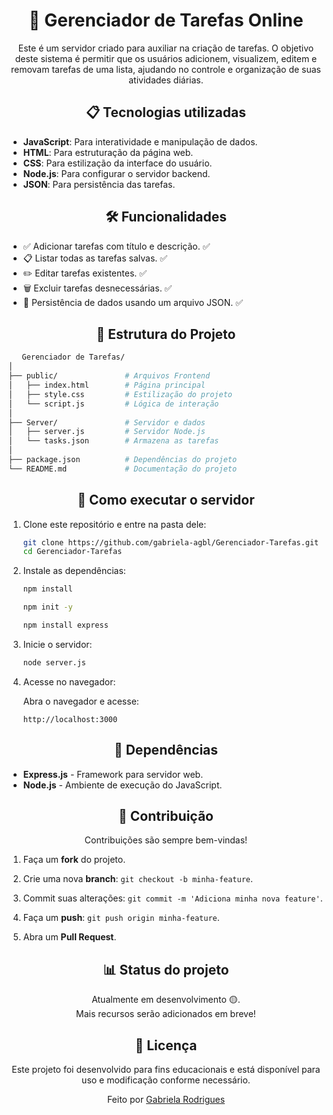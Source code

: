 <div align="center">
<h1>📑 Gerenciador de Tarefas Online</h1>

Este é um servidor criado para auxiliar na criação de tarefas. O objetivo deste sistema é permitir que os usuários adicionem, visualizem, editem e removam tarefas de uma lista, ajudando no controle e organização de suas atividades diárias.
</div>

<div align="center">
<h2>📋 Tecnologias utilizadas</h2>
</div>

- **JavaScript**: Para interatividade e manipulação de dados.
- **HTML**: Para estruturação da página web.
- **CSS**: Para estilização da interface do usuário.
- **Node.js**: Para configurar o servidor backend.
- **JSON**: Para persistência das tarefas.

<div align="center">
<h2>🛠️ Funcionalidades</h2>
</div>

- ✅ Adicionar tarefas com título e descrição. ✅
- 📋 Listar todas as tarefas salvas. ✅ 
- ✏️ Editar tarefas existentes. ✅
- 🗑️ Excluir tarefas desnecessárias. ✅
- 💾 Persistência de dados usando um arquivo JSON. ✅

<div align="center">
<h2>📂 Estrutura do Projeto</h2>
</div>

   ```bash
      Gerenciador de Tarefas/
│
├── public/               # Arquivos Frontend
│   ├── index.html        # Página principal
│   ├── style.css         # Estilização do projeto
│   └── script.js         # Lógica de interação
│
├── Server/               # Servidor e dados
│   ├── server.js         # Servidor Node.js
│   └── tasks.json        # Armazena as tarefas
│
├── package.json          # Dependências do projeto
└── README.md             # Documentação do projeto
   ```

<div align="center">
<h2>🚀 Como executar o servidor</h2>
</div>

1. Clone este repositório e entre na pasta dele:
    ```bash
    git clone https://github.com/gabriela-agbl/Gerenciador-Tarefas.git
    cd Gerenciador-Tarefas
    ```
2. Instale as dependências:
    ```bash
    npm install

    npm init -y

    npm install express
    ```
3. Inicie o servidor:
    ```bash
    node server.js
    ```
4. Acesse no navegador:

   Abra o navegador e acesse:
    ```arduino
    http://localhost:3000
    ```

<div align="center">    
<h2>🧩 Dependências</h2>   
</div>

- **Express.js** - Framework para servidor web.
- **Node.js** - Ambiente de execução do JavaScript.

<div align="center">
<h2>🤝 Contribuição</h2>

Contribuições são sempre bem-vindas!
</div>

1. Faça um **fork** do projeto.

2. Crie uma nova **branch**: `git checkout -b minha-feature`.

3. Commit suas alterações: `git commit -m 'Adiciona minha nova feature'`.

4. Faça um **push**: `git push origin minha-feature`.

5. Abra um **Pull Request**.

<div align="center">
<h2>📊 Status do projeto</h2>

Atualmente em desenvolvimento 🟡.<br> 
Mais recursos serão adicionados em breve!
</div>

<div align="center">
<h2>📝 Licença</h2>
   Este projeto foi desenvolvido para fins educacionais e está disponível para uso e modificação conforme necessário.

   Feito por [Gabriela Rodrigues](https://github.com/gabriela-agbl)
   
</div>
